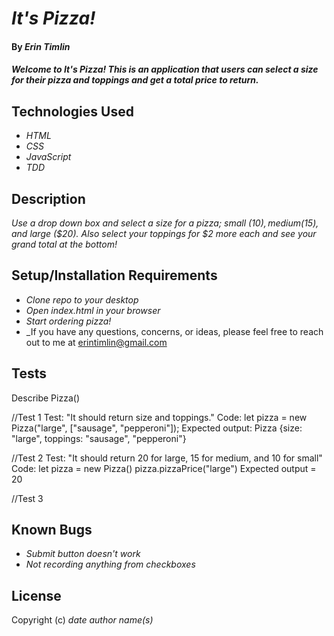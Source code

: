 # _It's Pizza!_

#### By _Erin Timlin_

#### _Welcome to It's Pizza! This is an application that users can select a size for their pizza and toppings and get a total price to return._

## Technologies Used

* _HTML_
* _CSS_
* _JavaScript_
* _TDD_

## Description

_Use a drop down box and select a size for a pizza; small ($10), medium ($15), and large ($20). Also select your toppings for $2 more each and see your grand total at the bottom!_

## Setup/Installation Requirements

* _Clone repo to your desktop_
* _Open index.html in your browser_
* _Start ordering pizza!_
* _If you have any questions, concerns, or ideas, please feel free to reach out to me at erintimlin@gmail.com

## Tests

Describe Pizza()

//Test 1
Test: "It should return size and toppings."
Code: let pizza = new Pizza("large", ["sausage", "pepperoni"]);
Expected output: Pizza {size: "large", toppings: "sausage", "pepperoni"}

//Test 2
Test: "It should return 20 for large, 15 for medium, and 10 for small"
Code: let pizza = new Pizza()
pizza.pizzaPrice("large")
Expected output = 20

//Test 3

## Known Bugs

* _Submit button doesn't work_
* _Not recording anything from checkboxes_


## License


Copyright (c) _date_ _author name(s)_